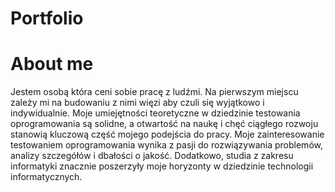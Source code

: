 # Portfolio
# About me
Jestem osobą która ceni sobie pracę z ludźmi. Na pierwszym miejscu zależy mi na budowaniu z nimi więzi aby czuli się wyjątkowo i indywidualnie. Moje umiejętności teoretyczne w dziedzinie testowania oprogramowania są solidne, a otwartość na naukę i chęć ciągłego rozwoju stanowią kluczową część mojego podejścia do pracy. Moje zainteresowanie testowaniem oprogramowania wynika z pasji do rozwiązywania problemów, analizy szczegółów i dbałości o jakość. Dodatkowo, studia z zakresu informatyki znacznie poszerzyły moje horyzonty w dziedzinie technologii informatycznych.
